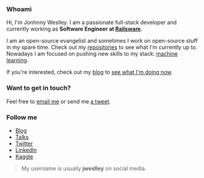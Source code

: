 ### Whoami

Hi, I'm Jonhnny Weslley. I am a passionate full-stack developer and currently working as **Software Engineer at [Railsware][]**.

I am an open-source evangelist and sometimes I work on open-source stuff in my spare time. Check out my [repositories][] to see what I'm currently up to. Nowadays I am focused on pushing new skills to my stack: [machine learning][].

If you're interested, check out my [blog][] to [see what I'm doing now](https://jonhnnyweslley.net/now).

### Want to get in touch?

Feel free to [email me][email] or send me [a tweet][Twitter].

### Follow me

- [Blog][]
- [Talks][]
- [Twitter][]
- [LinkedIn][]
- [Kaggle][]

> My username is usually **jweslley** on social media.


[kaggle]: https://www.kaggle.com/jweslley 
[blog]: https://jonhnnyweslley.net/blog "Visit my blog"
[talks]: https://jonhnnyweslley.net/talks "Check out my talks"
[Railsware]: https://railsware.com/
[repositories]: https://github.com/jweslley?tab=repositories "Follow my GitHub to see what I'm currently up to"
[GitLab]: http://gitlab.com/jweslley "Follow my GitLab to see what I'm currently up to"
[LinkedIn]: http://www.linkedin.com/in/jweslley "See my LinkedIn profile"
[Twitter]: https://twitter.com/jweslley "Tweet me!"
[StackOverflow]: https://stackoverflow.com/users/143665/jonhnny-weslley  "See my StackOverflow profile"
[email]: mailto:jw@jonhnnyweslley.net "Send me an email"
[Quora]: https://www.quora.com/profile/Jonhnny-Weslley "See my Quora profile"
[machine learning]: https://datacamp.com/profile/jweslley


